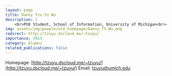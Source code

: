```yaml
---
layout: page
title: Danny Tzu-Yu Wu
description: |
    <br>PhD Student, School of Information, University of Michigan<br><span style='color:blue'>Assistant Professor, University of Cincinnati</span>
img: assets/img/people/old_homepage/Danny_TY_Wu.png
redirect: http://tzuyu.dscloud.me/~tzuyu/
importance: 7013
category: Alumni
related_publications: false
---
```

Homepage: [http://tzuyu.dscloud.me/~tzuyu/](http://tzuyu.dscloud.me/~tzuyu/)
Email: [tzuyu@umich.edu](mailto:tzuyu@umich.edu)
